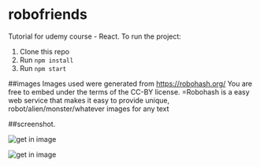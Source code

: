 # robofriends
Tutorial for udemy course - React.
To run the project:

1. Clone this repo
2. Run `npm install`
3. Run `npm start`

##images 
Images used were generated from https://robohash.org/ You are free to embed under the terms of the CC-BY license.
=Robohash is a easy web service that makes it easy to provide unique, robot/alien/monster/whatever images for any text

##screenshot.

![get in image](../master/robofriends.JPG)

![get in image](../master/robofriends2.JPG)

